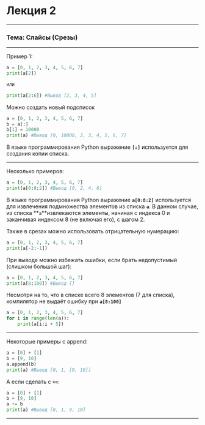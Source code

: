 # Лекция 2

---

### Тема: Слайсы (Срезы)

---

Пример 1:

```python
a = [0, 1, 2, 3, 4, 5, 6, 7]
print(a[2])

или 

print(a[2:6]) #Вывод [2, 3, 4, 5]
```

Можно создать новый подсписок

```python
a = [0, 1, 2, 3, 4, 5, 6, 7]
b = a[:]
b[1] = 10000
print(a) #Вывод [0, 10000, 2, 3, 4, 5, 6, 7]
```

В языке программирования Python выражение **`[:]`** используется для создания копии списка.

---

Несколько примеров:

```python
a = [0, 1, 2, 3, 4, 5, 6, 7]
print(a[0:8:2]) #Вывод [0, 2, 4, 6]
```

В языке программирования Python выражение **`a[0:8:2]`** используется для извлечения подмножества элементов из списка **`a`**. В данном случае, из списка **`a`**извлекаются элементы, начиная с индекса 0 и заканчивая индексом 8 (не включая его), с шагом 2.

Также в срезах можно использовать отрицательную нумерацию:

```python
a = [0, 1, 2, 3, 4, 5, 6, 7]
print(a[-2:-1])
```

При выводе можно избежать ошибки, если брать недопустимый (слишком большой шаг): 

```python
a = [0, 1, 2, 3, 4, 5, 6, 7]
print(a[8:100]) #Вывод []
```

Несмотря на то, что в списке всего 8 элементов (7 для списка), компилятор не выдаёт ошибку при **`a[8:100]`** 

```python
a = [0, 1, 2, 3, 4, 5, 6, 7]
for i in range(len(a)):
	print(a[i:i + 5])
```

---

Некоторые примеры с append:

```python
a = [0] + [1]
b = [9, 10]
a.append(b)
print(a) #Вывод [0, 1, [9, 10]]
```

А если сделать с **`+=`**:

```python
a = [0] + [1]
b = [9, 10]
a += b
print(a) #Вывод [0, 1, 9, 10]
```

---
